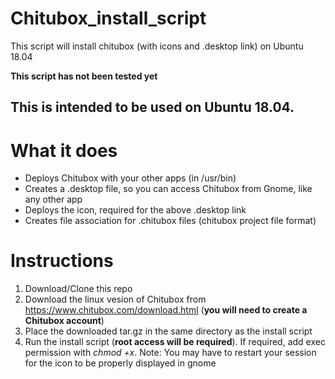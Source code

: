 # Chitubox_install_script
This script will install chitubox (with icons and .desktop link) on Ubuntu 18.04

**This script has not been tested yet**

## This is intended to be used on Ubuntu 18.04.

# What it does
- Deploys Chitubox with your other apps (in /usr/bin)
- Creates a .desktop file, so you can access Chitubox from Gnome, like any other app
- Deploys the icon, required for the above .desktop link
- Creates file association for .chitubox files (chitubox project file format)

# Instructions
1. Download/Clone this repo
2. Download the linux vesion of Chitubox from https://www.chitubox.com/download.html (**you will need to create a Chitubox account**)
3. Place the downloaded tar.gz in the same directory as the install script
4. Run the install script (**root access will be required**). If required, add exec permission with *chmod +x*.
Note: You may have to restart your session for the icon to be properly displayed in gnome
